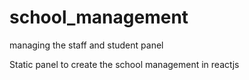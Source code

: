 # school_management
managing the staff and student panel

Static panel to create the school management in reactjs
